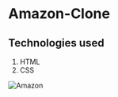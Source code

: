# Amazon-Clone
<h2>Technologies used</h2>
<ol >
  <li>HTML</li>
  <li>CSS</li>
</ol>

![Amazon](https://github.com/omkaar110/Amazon-Clone/assets/156069350/42796c1d-f5d2-464b-885a-b4783bf4d90e)
